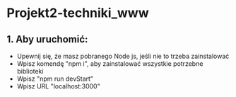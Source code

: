 # Projekt2-techniki_www
## 1. Aby uruchomić:
- Upewnij się, że masz pobranego Node js, jeśli nie to trzeba zainstalować
- Wpisz komendę "npm i", aby zainstalować wszystkie potrzebne biblioteki
- Wpisz "npm run devStart"
- Wpisz URL "localhost:3000"

